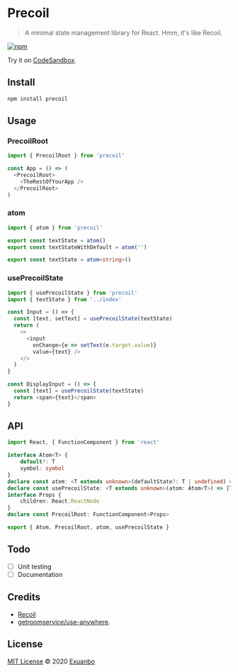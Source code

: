 # Precoil

> A minimal state management library for React. Hmm, it's like Recoil.

[![npm](https://img.shields.io/npm/v/precoil?style=flat-square)](https://www.npmjs.com/package/precoil)

Try it on [CodeSandbox](https://codesandbox.io/s/precoil-bsmdd).

## Install

```sh
npm install precoil
```

## Usage

### PrecoilRoot

```js
import { PrecoilRoot } from 'precoil'

const App = () => (
  <PrecoilRoot>
    <TheRestOfYourApp />
  </PrecoilRoot>
)
```

### atom

```js
import { atom } from 'precoil'

export const textState = atom()
export const textStateWithDefault = atom('')
```

```ts
export const textState = atom<string>()
```

### usePrecoilState

```js
import { usePrecoilState } from 'precoil'
import { textState } from '../index'

const Input = () => {
  const [text, setText] = usePrecoilState(textState)
  return (
    <>
      <input
        onChange={e => setText(e.target.value)}
        value={text} />
    </>
  )
}

const DisplayInput = () => {
  const [text] = usePrecoilState(textState)
  return <span>{text}</span>
}
```

## API

```ts
import React, { FunctionComponent } from 'react'

interface Atom<T> {
    default?: T
    symbol: symbol
}
declare const atom: <T extends unknown>(defaultState?: T | undefined) => Atom<T>
declare const usePrecoilState: <T extends unknown>(atom: Atom<T>) => [T, (arg: T) => void]
interface Props {
    children: React.ReactNode
}
declare const PrecoilRoot: FunctionComponent<Props>

export { Atom, PrecoilRoot, atom, usePrecoilState }
```

## Todo

- [ ] Unit testing
- [ ] Documentation

## Credits

- [Recoil](https://recoiljs.org/)
- [getroomservice/use-anywhere](https://github.com/getroomservice/use-anywhere).

## License

[MIT License](https://github.com/exuanbo/precoil/blob/main/LICENSE) © 2020 [Exuanbo](https://github.com/exuanbo)
